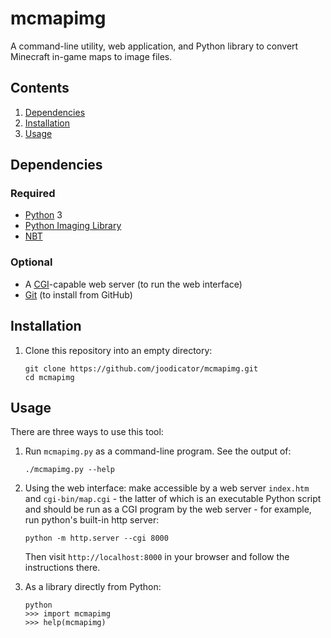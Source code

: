 # mcmapimg
A command-line utility, web application, and Python library to convert Minecraft in-game maps to image files.

## Contents
1. [Dependencies](#dependencies)
2. [Installation](#installation)
3. [Usage](#usage)

## Dependencies
### Required
* [Python](http://python.org) 3
* [Python Imaging Library](https://pypi.org/project/PIL/)
* [NBT](https://pypi.org/project/NBT/)

### Optional
* A [CGI](https://www.w3.org/CGI/)-capable web server (to run the web interface)
* [Git](https://git-scm.com) (to install from GitHub)

## Installation
1.  Clone this repository into an empty directory:

    ```
    git clone https://github.com/joodicator/mcmapimg.git
    cd mcmapimg
    ```

## Usage
There are three ways to use this tool:

1.  Run `mcmapimg.py` as a command-line program. See the output of:
    ```
    ./mcmapimg.py --help
    ```

2.  Using the web interface: make accessible by a web server `index.htm` and `cgi-bin/map.cgi` - the latter of which is an executable Python script and should be run as a CGI program by the web server - for example, run python's built-in http server:
    ```
    python -m http.server --cgi 8000
    ```
    Then visit `http://localhost:8000` in your browser and follow the instructions there.

3.  As a library directly from Python:
    ```
    python
    >>> import mcmapimg
    >>> help(mcmapimg)
    ```
